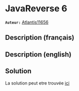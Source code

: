 # JavaReverse 6
**`Auteur:`** [Atlantis11656](https://github.com/MassinissaDjellouli)

## Description (français)

## Description (english)

## Solution
La solution peut etre trouvée [ici](./Solution/WRITEUP.MD)